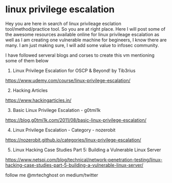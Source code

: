 # linux privilege escalation


Hey you are here in search of linux privileage esclation tool/method/practice tool. So you are at right place. Here I will post some of the awesome resources available online for linux privileage escalation as well as I am creating one vulnerable machine for begineers, I know there are many. I am just making sure, I will add some value to infosec community.

I have followed serveral blogs and corses to create this vm mentioning some of them below


1. Linux Privilege Escalation for OSCP & Beyond! by Tib3rius ⁣

https://www.udemy.com/course/linux-privilege-escalation/

2. Hacking Articles

https://www.hackingarticles.in/

3. Basic Linux Privilege Escalation - g0tmi1k

https://blog.g0tmi1k.com/2011/08/basic-linux-privilege-escalation/

4. Linux Privilege Escalation - Category - nozerobit

https://nozerobit.github.io/categories/linux-privilege-escalation/

5. Linux Hacking Case Studies Part 5: Building a Vulnerable Linux Server

https://www.netspi.com/blog/technical/network-penetration-testing/linux-hacking-case-studies-part-5-building-a-vulnerable-linux-server/



follow me 
@mrtechghost 
on medium/twitter
